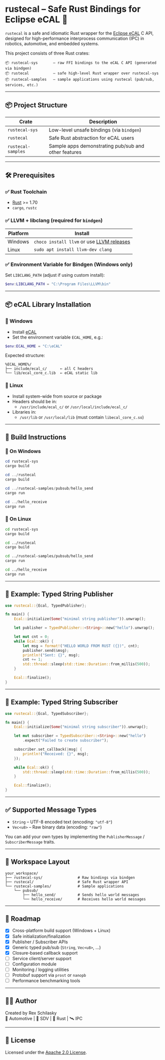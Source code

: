 # rustecal – Safe Rust Bindings for Eclipse eCAL 🚀

`rustecal` is a safe and idiomatic Rust wrapper for the [Eclipse eCAL](https://github.com/eclipse-ecal/ecal) C API, designed for high-performance interprocess communication (IPC) in robotics, automotive, and embedded systems.

This project consists of three Rust crates:

```
📦 rustecal-sys       – raw FFI bindings to the eCAL C API (generated via bindgen)
📦 rustecal           – safe high-level Rust wrapper over rustecal-sys
📦 rustecal-samples   – sample applications using rustecal (pub/sub, services, etc.)
```

---

## 📦 Project Structure

| Crate               | Description                                         |
|--------------------|-----------------------------------------------------|
| `rustecal-sys`     | Low-level unsafe bindings (via `bindgen`)           |
| `rustecal`         | Safe Rust abstraction for eCAL users                |
| `rustecal-samples` | Sample apps demonstrating pub/sub and other features|

---

## 🛠️ Prerequisites

### ✅ Rust Toolchain

- [Rust](https://rustup.rs/) >= 1.70
- `cargo`, `rustc`

### ✅ LLVM + libclang (required for `bindgen`)

| Platform | Install                        |
|----------|--------------------------------|
| Windows  | `choco install llvm` or use [LLVM releases](https://github.com/llvm/llvm-project/releases) |
| Linux    | `sudo apt install llvm-dev clang` |

### ✅ Environment Variable for Bindgen (Windows only)

Set `LIBCLANG_PATH` (adjust if using custom install):

```powershell
$env:LIBCLANG_PATH = "C:\Program Files\LLVM\bin"
```

---

## 📦 eCAL Library Installation

### 🔷 Windows

- Install [eCAL](https://github.com/eclipse-ecal/ecal/releases)
- Set the environment variable `ECAL_HOME`, e.g.:

```powershell
$env:ECAL_HOME = "C:\eCAL"
```

Expected structure:

```
%ECAL_HOME%/
├── include/ecal_c/      ← all C headers
└── lib/ecal_core_c.lib  ← eCAL static lib
```

### 🔷 Linux

- Install system-wide from source or package
- Headers should be in:
  - `/usr/include/ecal_c/` or `/usr/local/include/ecal_c/`
- Libraries in:
  - `/usr/lib` or `/usr/local/lib` (must contain `libecal_core_c.so`)

---

## 🔨 Build Instructions

### 🔷 On Windows

```powershell
cd rustecal-sys
cargo build

cd ../rustecal
cargo build

cd ../rustecal-samples/pubsub/hello_send
cargo run

cd ../hello_receive
cargo run
```

### 🔷 On Linux

```bash
cd rustecal-sys
cargo build

cd ../rustecal
cargo build

cd ../rustecal-samples/pubsub/hello_send
cargo run

cd ../hello_receive
cargo run
```

---

## 🚀 Example: Typed String Publisher

```rust
use rustecal::{Ecal, TypedPublisher};

fn main() {
    Ecal::initialize(Some("minimal string publisher")).unwrap();

    let publisher = TypedPublisher::<String>::new("hello").unwrap();

    let mut cnt = 0;
    while Ecal::ok() {
        let msg = format!("HELLO WORLD FROM RUST ({})", cnt);
        publisher.send(&msg);
        println!("Sent: {}", msg);
        cnt += 1;
        std::thread::sleep(std::time::Duration::from_millis(500));
    }

    Ecal::finalize();
}
```

---

## 🚀 Example: Typed String Subscriber

```rust
use rustecal::{Ecal, TypedSubscriber};

fn main() {
    Ecal::initialize(Some("minimal string subscriber")).unwrap();

    let mut subscriber = TypedSubscriber::<String>::new("hello")
        .expect("Failed to create subscriber");

    subscriber.set_callback(|msg| {
        println!("Received: {}", msg);
    });

    while Ecal::ok() {
        std::thread::sleep(std::time::Duration::from_millis(500));
    }

    Ecal::finalize();
}
```

---

## ✅ Supported Message Types

- `String` – UTF-8 encoded text (encoding: `"utf-8"`)
- `Vec<u8>` – Raw binary data (encoding: `"raw"`)

You can add your own types by implementing the `PublisherMessage` / `SubscriberMessage` traits.

---

## 📁 Workspace Layout

```
your_workspace/
├── rustecal-sys/                # Raw bindings via bindgen
├── rustecal/                    # Safe Rust wrapper API
└── rustecal-samples/            # Sample applications
    └── pubsub/
        ├── hello_send/          # Sends hello world messages
        └── hello_receive/       # Receives hello world messages
```

---

## 🧱 Roadmap

- [x] Cross-platform build support (Windows + Linux)
- [x] Safe initialization/finalization
- [x] Publisher / Subscriber APIs
- [x] Generic typed pub/sub (`String`, `Vec<u8>`, ...)
- [x] Closure-based callback support
- [ ] Service client/server support
- [ ] Configuration module
- [ ] Monitoring / logging utilities
- [ ] Protobuf support via `prost` or `nanopb`
- [ ] Performance benchmarking tools

---

## 👨‍💻 Author

Created by Rex Schilasky  
🚗 Automotive | 🧠 SDV | 🧰 Rust | 🛰️ IPC

---

## 📄 License

Licensed under the [Apache 2.0 License](LICENSE).
